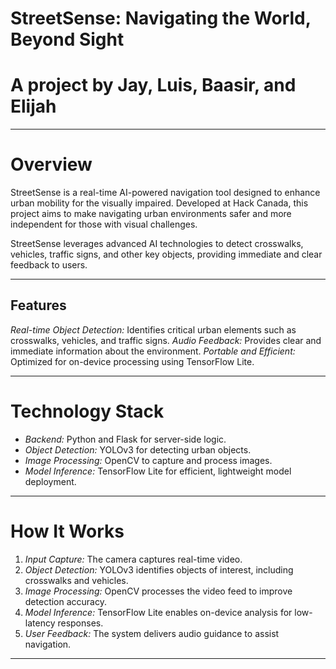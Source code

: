 # StreetSense: Navigating the World, Beyond Sight

# A project by Jay, Luis, Baasir, and Elijah

---

# Overview

StreetSense is a real-time AI-powered navigation tool designed to enhance urban mobility for the visually impaired. Developed at Hack Canada, this project aims to make navigating urban environments safer and more independent for those with visual challenges.

StreetSense leverages advanced AI technologies to detect crosswalks, vehicles, traffic signs, and other key objects, providing immediate and clear feedback to users.

---

## Features

 *Real-time Object Detection:* Identifies critical urban elements such as crosswalks, vehicles, and traffic signs.
 *Audio Feedback:* Provides clear and immediate information about the environment.
 *Portable and Efficient:* Optimized for on-device processing using TensorFlow Lite.

---

# Technology Stack

* *Backend:* Python and Flask for server-side logic.
* *Object Detection:* YOLOv3 for detecting urban objects.
* *Image Processing:* OpenCV to capture and process images.
* *Model Inference:* TensorFlow Lite for efficient, lightweight model deployment.

---

# How It Works

1. *Input Capture:* The camera captures real-time video.
2. *Object Detection:* YOLOv3 identifies objects of interest, including crosswalks and vehicles.
3. *Image Processing:* OpenCV processes the video feed to improve detection accuracy.
4. *Model Inference:* TensorFlow Lite enables on-device analysis for low-latency responses.
5. *User Feedback:* The system delivers audio guidance to assist navigation.

---
